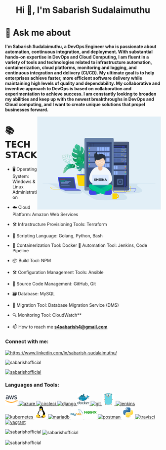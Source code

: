 <h1 align="center">Hi 👋, I'm Sabarish Sudalaimuthu</h1>


# 💬 Ask me about 
**I'm Sabarish Sudalaimuthu, a DevOps Engineer who is passionate about automation, continuous integration, and deployment. With substantial hands-on expertise in DevOps and Cloud Computing, I am fluent in a variety of tools and technologies related to infrastructure automation, containerization, cloud platforms, monitoring and logging, and continuous integration and delivery (CI/CD). My ultimate goal is to help enterprises achieve faster, more efficient software delivery while maintaining high levels of quality and dependability. My collaborative and inventive approach to DevOps is based on collaboration and experimentation to achieve success. I am constantly looking to broaden my abilities and keep up with the newest breakthroughs in DevOps and Cloud computing, and I want to create unique solutions that propel businesses forward.**

<img align="right" alt="Coding" width="400" src="https://github.com/sabarishOfficial/sabarishOfficial/blob/main/assets/githubgif.gif">

  # 📚 𝗧𝗘𝗖𝗛 𝗦𝗧𝗔𝗖𝗞
- 🖥️ Operating System: Windows & Linux Administration
- ☁️ Cloud Platform: Amazon Web Services
- 🛠️ Infrastructure Provisioning Tools: Terraform
- 📜 Scripting Language: Golang, Python, Bash
- 🐳 Containerization Tool: Docker 🤖 Automation Tool: Jenkins, Code Pipeline
- 📦 Build Tool: NPM
- 🛠️ Configuration Management Tools: Ansible
- 📂 Source Code Management: GitHub, Git
- 🗃️ Database: MySQL
- 🚚 Migration Tool: Database Migration Service (DMS)
- 🔍 Monitoring Tool: CloudWatch**


- 📫 How to reach me **s4sabarish4@gmail.com**

<h3 align="left">Connect with me:</h3>
<p align="left">
<a href="https://www.linkedin.com/in/sabarish-sudalaimuthu/" target="blank"><img align="center" src="https://raw.githubusercontent.com/rahuldkjain/github-profile-readme-generator/master/src/images/icons/Social/linked-in-alt.svg" alt="https://www.linkedin.com/in/sabarish-sudalaimuthu/" height="30" width="40" /></a>
</p>


<p align="left"> <img src="https://komarev.com/ghpvc/?username=sabarishofficial&label=Profile%20views&color=0e75b6&style=flat" alt="sabarishofficial" /> </p>

<p align="left"> <a href="https://github.com/ryo-ma/github-profile-trophy"><img src="https://github-profile-trophy.vercel.app/?username=sabarishofficial" alt="sabarishofficial" /></a> </p>

<h3 align="left">Languages and Tools:</h3>
<p align="left"> <a href="https://aws.amazon.com" target="_blank" rel="noreferrer"> <img src="https://raw.githubusercontent.com/devicons/devicon/master/icons/amazonwebservices/amazonwebservices-original-wordmark.svg" alt="aws" width="40" height="40"/> </a> <a href="https://azure.microsoft.com/en-in/" target="_blank" rel="noreferrer"> <img src="https://www.vectorlogo.zone/logos/microsoft_azure/microsoft_azure-icon.svg" alt="azure" width="40" height="40"/> </a> <a href="https://circleci.com" target="_blank" rel="noreferrer"> <img src="https://www.vectorlogo.zone/logos/circleci/circleci-icon.svg" alt="circleci" width="40" height="40"/> </a> <a href="https://www.djangoproject.com/" target="_blank" rel="noreferrer"> <img src="https://cdn.worldvectorlogo.com/logos/django.svg" alt="django" width="40" height="40"/> </a> <a href="https://www.docker.com/" target="_blank" rel="noreferrer"> <img src="https://raw.githubusercontent.com/devicons/devicon/master/icons/docker/docker-original-wordmark.svg" alt="docker" width="40" height="40"/> </a> <a href="https://git-scm.com/" target="_blank" rel="noreferrer"> <img src="https://www.vectorlogo.zone/logos/git-scm/git-scm-icon.svg" alt="git" width="40" height="40"/> </a> <a href="https://golang.org" target="_blank" rel="noreferrer"> <img src="https://raw.githubusercontent.com/devicons/devicon/master/icons/go/go-original.svg" alt="go" width="40" height="40"/> </a> <a href="https://www.jenkins.io" target="_blank" rel="noreferrer"> <img src="https://www.vectorlogo.zone/logos/jenkins/jenkins-icon.svg" alt="jenkins" width="40" height="40"/> </a> <a href="https://kubernetes.io" target="_blank" rel="noreferrer"> <img src="https://www.vectorlogo.zone/logos/kubernetes/kubernetes-icon.svg" alt="kubernetes" width="40" height="40"/> </a> <a href="https://www.linux.org/" target="_blank" rel="noreferrer"> <img src="https://raw.githubusercontent.com/devicons/devicon/master/icons/linux/linux-original.svg" alt="linux" width="40" height="40"/> </a> <a href="https://mariadb.org/" target="_blank" rel="noreferrer"> <img src="https://www.vectorlogo.zone/logos/mariadb/mariadb-icon.svg" alt="mariadb" width="40" height="40"/> </a> <a href="https://www.mysql.com/" target="_blank" rel="noreferrer"> <img src="https://raw.githubusercontent.com/devicons/devicon/master/icons/mysql/mysql-original-wordmark.svg" alt="mysql" width="40" height="40"/> </a> <a href="https://www.nginx.com" target="_blank" rel="noreferrer"> <img src="https://raw.githubusercontent.com/devicons/devicon/master/icons/nginx/nginx-original.svg" alt="nginx" width="40" height="40"/> </a> <a href="https://postman.com" target="_blank" rel="noreferrer"> <img src="https://www.vectorlogo.zone/logos/getpostman/getpostman-icon.svg" alt="postman" width="40" height="40"/> </a> <a href="https://www.python.org" target="_blank" rel="noreferrer"> <img src="https://raw.githubusercontent.com/devicons/devicon/master/icons/python/python-original.svg" alt="python" width="40" height="40"/> </a> <a href="https://travis-ci.org" target="_blank" rel="noreferrer"> <img src="https://www.vectorlogo.zone/logos/travis-ci/travis-ci-icon.svg" alt="travisci" width="40" height="40"/> </a> <a href="https://www.vagrantup.com/" target="_blank" rel="noreferrer"> <img src="https://www.vectorlogo.zone/logos/vagrantup/vagrantup-icon.svg" alt="vagrant" width="40" height="40"/> </a> </p>

<p><img align="left" src="https://github-readme-stats.vercel.app/api/top-langs?username=sabarishofficial&show_icons=true&locale=en&layout=compact" alt="sabarishofficial" /></p>

<p>&nbsp;<img align="center" src="https://github-readme-stats.vercel.app/api?username=sabarishofficial&show_icons=true&locale=en" alt="sabarishofficial" /></p>

<p><img align="center" src="https://github-readme-streak-stats.herokuapp.com/?user=sabarishofficial&" alt="sabarishofficial" /></p>

